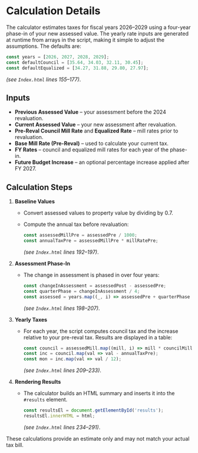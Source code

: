# Calculation Details

The calculator estimates taxes for fiscal years 2026&ndash;2029 using a four-year phase-in of your new assessed value. The yearly rate inputs are generated at runtime from arrays in the script, making it simple to adjust the assumptions. The defaults are:

```javascript
const years = [2026, 2027, 2028, 2029];
const defaultCouncil = [35.64, 34.03, 32.11, 30.45];
const defaultEqualized = [34.27, 31.88, 29.80, 27.97];
```

*(see `Index.html` lines 155&ndash;177)*.

## Inputs

- **Previous Assessed Value** – your assessment before the 2024 revaluation.
- **Current Assessed Value** – your new assessment after revaluation.
- **Pre-Reval Council Mill Rate** and **Equalized Rate** – mill rates prior to revaluation.
- **Base Mill Rate (Pre-Reval)** – used to calculate your current tax.
- **FY Rates** – council and equalized mill rates for each year of the phase-in.
- **Future Budget Increase** – an optional percentage increase applied after FY 2027.

## Calculation Steps

1. **Baseline Values**
   - Convert assessed values to property value by dividing by 0.7.
   - Compute the annual tax before revaluation:

     ```javascript
     const assessedMillPre = assessedPre / 1000;
     const annualTaxPre = assessedMillPre * millRatePre;
     ```
     *(see `Index.html` lines 192&ndash;197)*.
2. **Assessment Phase-In**
   - The change in assessment is phased in over four years:

     ```javascript
     const changeInAssessment = assessedPost - assessedPre;
     const quarterPhase = changeInAssessment / 4;
     const assessed = years.map((_, i) => assessedPre + quarterPhase * i);
     ```
     *(see `Index.html` lines 198&ndash;207)*.
3. **Yearly Taxes**
   - For each year, the script computes council tax and the increase relative to your pre-reval tax. Results are displayed in a table:

     ```javascript
     const council = assessedMill.map((mill, i) => mill * councilMill[i]);
     const inc = council.map(val => val - annualTaxPre);
     const mon = inc.map(val => val / 12);
     ```
     *(see `Index.html` lines 209&ndash;233)*.

4. **Rendering Results**
   - The calculator builds an HTML summary and inserts it into the `#results` element.

     ```javascript
     const resultsEl = document.getElementById('results');
     resultsEl.innerHTML = html;
     ```
     *(see `Index.html` lines 234&ndash;291)*.

These calculations provide an estimate only and may not match your actual tax bill.

